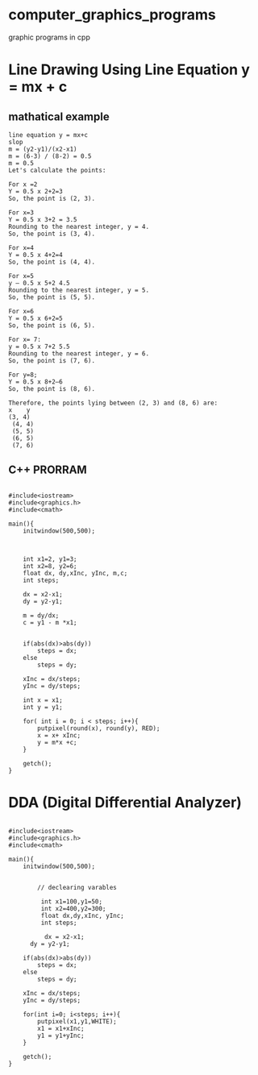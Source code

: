 # computer_graphics_programs
graphic programs in cpp 

<!--
In computer graphics, we need to represent continuous graphics objects using discrete pixels. This process is known as scan conversion. Every graphics system must transform the primitives like lines, circles, and ellipses into a collection of pixels.

Line drawing algorithms are used to draw a line in discrete graphical media. There are three line drawing algorithms in computer graphics.

1. DDA algorithm (Digital Differential Analyzer)
2, Midpoint algorithm
3. Bresenham’s line algorithm



## The Line Equation
<br>
[image](https://github.com/maqsoodhussain/computer_graphics_programs/assets/83625735/9765e70c-21dd-45af-b5b5-23b23f403649)

<br>
[image](https://github.com/maqsoodhussain/computer_graphics_programs/assets/83625735/503c8323-05e1-4423-9469-c42f0eb7a20f) <br>


### Finding the next pixel to draw a line
We need two endpoints, P and Q, to draw a line on a raster screen. We are starting from the P coordinate and find the next pixels until we reach the endpoint Q.

There are three special scenarios when we draw lines.

#### Case 1: Draw a Horizontal Line: m = 0

The horizontal line has the same Y coordinate value. In this scenario, we only need to consider X coordinate value changes. We first draw pixel P and increment only the X coordinate value by 1 to get the next pixel.
<br>
[image](https://github.com/maqsoodhussain/computer_graphics_programs/assets/83625735/97244a64-8449-46af-9a0c-8de472330c9c)
<br>

Case 2: Draw a Vertical Line: m is undefined

Vertical lines have the same X coordinates values and different Y coordinate values. Similar to the horizontal line draw, we first draw the initial pixel (P), and this time we increment Y coordinate values by 1 to get the next pixel until we reach endpoint Q.

<br>
[image](https://github.com/maqsoodhussain/computer_graphics_programs/assets/83625735/31d44cf8-0abc-45fb-9881-be22649d8523)

<br>
Case 3: Draw a Diagonal Line: m = 1
<br>
[image](https://github.com/maqsoodhussain/computer_graphics_programs/assets/83625735/17ce5982-16fe-4779-bb84-cdc11192907c)
<br>
The final special scenario is to draw a diagonal line, where the slope equals 1. To get the next pixel in diagonal line we need to increment both X and Y coordinate values by 1.


The scenarios we discussed up to now are special cases. In general, we have to draw lines where the slope is greater than / less than 1. In that cases, we can use the DDA algorithm to draw lines.

# DDA Algorithm
DDA stands for Digital Differential Analyzer. This is an incremental line algorithm, the calculation of each step is based on the results of the previous steps.

The algorithm has 2 cases based on slope value.

Let’s take (X1, Y1), and (X2, Y2) as our endpoints.

## Case 1: When |m|<1
Assume and X1 < X2

Start with,

X = X1, Y = Y1

As we know, the slope of the line can be determined using,

<br>
[image](https://github.com/maqsoodhussain/computer_graphics_programs/assets/83625735/0f5cd998-5cbe-42ed-b673-a68a16061c95)
<br>
In this case, we always keep the difference in X coordinate values to 1.
<br>
[image](https://github.com/maqsoodhussain/computer_graphics_programs/assets/83625735/a68ed3c0-7dee-4a6a-8575-fd6f633970f1)

<br>

Now we can simply calculate the next Y coordinate value by adding slope to the current y coordinate.



Continue until X = X2

Case 2: When |m|>1
Similar to case 1, Start with,

X = X1, Y = Y1

But in this case, instead of X, we increment the Y value by one.

<br>

[image](https://github.com/maqsoodhussain/computer_graphics_programs/assets/83625735/a37906f1-1211-48b2-9514-4d794a2bc443)
<br>
So, when we assign this to the slope equation, we can get the current X value.
<br>
[image](https://github.com/maqsoodhussain/computer_graphics_programs/assets/83625735/365c96f3-8e1e-4c8a-b99c-8aaf7fca77de)
<br>
![image](https://github.com/maqsoodhussain/computer_graphics_programs/assets/83625735/fae46908-5ec0-458b-b66e-8ea8001fd4a4)
<br>


Continue until Y = Y2

Note: Since we are dealing with pixels, we need integer values as coordinates. We need to round off fraction values.

Examples
Example 1

Draw a line from (2, 1) to (8, 5)

X1 = 2, X2 = 8, Y1 = 1 and Y2 = 5

First, we need to calculate the slope of the line.

<br>
![image](https://github.com/maqsoodhussain/computer_graphics_programs/assets/83625735/c3e7c268-e851-45af-a65a-c1fcbac4d871)
<br>
The slope is less than 1 and we need to follow the steps in case 1. Increment X values by one, and add slope to get the corresponding Y value. Finally round off the Y values.

<br>
![image](https://github.com/maqsoodhussain/computer_graphics_programs/assets/83625735/551b1368-26d5-42d0-a586-2b4fb072b75d)
<br>
![image](https://github.com/maqsoodhussain/computer_graphics_programs/assets/83625735/2c5f03a0-f75d-499f-a833-3a6d96d98c4b)
<br>

Example 2

Draw a line from (3, 2) to (7, 8)

X1 = 3, X2 = 7, Y1 = 2 and Y2 = 8

Slope of the line

<br>
![image](https://github.com/maqsoodhussain/computer_graphics_programs/assets/83625735/afecb80b-b966-4603-88cb-7ef07ece6c76)
<br>
The slope is greater than 1 and we need to follow steps in case 2.

<br>
![image](https://github.com/maqsoodhussain/computer_graphics_programs/assets/83625735/8dc7c8ad-e228-4b5c-bbae-20f8c0a24b26)
<br>
![image](https://github.com/maqsoodhussain/computer_graphics_programs/assets/83625735/b2b9fc30-b5fc-4d39-be0f-19475af7f4cb)
<br>


DDA algorithm is simple and easier to calculate since each step has only two additions. One of the disadvantages of this algorithm is the involvement of round-off functionality. Round-off operation consumes a lot of time and accumulations of rounding off values cause accumulation error.

Note:

If X1 > X2, take (X2, Y2) as the starting point and (X1, Y1) as the end point, then continue the DDA algorithm as we learned today.

"""


-->
# Line Drawing Using Line Equation y = mx + c
## mathatical example
```
line equation y = mx+c
slop
m = (y2-y1)/(x2-x1)
m = (6-3) / (8-2) = 0.5
m = 0.5
Let's calculate the points:

For x =2
Y = 0.5 x 2+2=3
So, the point is (2, 3).

For x=3
Y = 0.5 x 3+2 = 3.5
Rounding to the nearest integer, y = 4.
So, the point is (3, 4).

For x=4
Y = 0.5 x 4+2=4
So, the point is (4, 4).

For x=5
y — 0.5 x 5+2 4.5
Rounding to the nearest integer, y = 5.
So, the point is (5, 5).

For x=6
Y = 0.5 x 6+2=5
So, the point is (6, 5).

For x= 7:
y = 0.5 x 7+2 5.5
Rounding to the nearest integer, y = 6.
So, the point is (7, 6).

For y=8;
Y = 0.5 x 8+2—6
So, the point is (8, 6).

Therefore, the points lying between (2, 3) and (8, 6) are:
x    y 
(3, 4)
 (4, 4)
 (5, 5)
 (6, 5)
 (7, 6)

```

## C++ PRORRAM
```

#include<iostream>
#include<graphics.h>
#include<cmath>

main(){
	initwindow(500,500);


     
    int x1=2, y1=3;
    int x2=8, y2=6;
    float dx, dy,xInc, yInc, m,c;
    int steps;
    
    dx = x2-x1;
    dy = y2-y1;
    
    m = dy/dx;
    c = y1 - m *x1;
    
    
    if(abs(dx)>abs(dy))
    	steps = dx;
    else
    	steps = dy;
	
    xInc = dx/steps;
    yInc = dy/steps;
    
    int x = x1;
    int y = y1;
    
    for( int i = 0; i < steps; i++){
    	putpixel(round(x), round(y), RED);
    	x = x+ xInc;
    	y = m*x +c;
	}
   
	getch();
}
```

# DDA (Digital Differential Analyzer)

```

#include<iostream>
#include<graphics.h>
#include<cmath>

main(){
	initwindow(500,500);


        // declearing varables

         int x1=100,y1=50;
         int x2=400,y2=300;
         float dx,dy,xInc, yInc;
         int steps;

          dx = x2-x1;
	  dy = y2-y1;

	if(abs(dx)>abs(dy))
		steps = dx;
	else
		steps = dy;

	xInc = dx/steps;
	yInc = dy/steps;

	for(int i=0; i<steps; i++){
		putpixel(x1,y1,WHITE);
		x1 = x1+xInc;
		y1 = y1+yInc;
	}

	getch();
}
```

